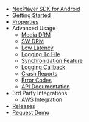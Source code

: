 - [NexPlayer SDK for Android](/introduction.md) 
- [Getting Started](/getting-started.md)
- [Properties](/properties.md) 
- Advanced Usage
    - [Media DRM](/MediaDRM.md) 
    - [SW DRM](/SW_WV.md) 
    - [Low Latency](/low-latency.md) 
    - [Logging To File](/log2File.md) 
    - [Synchronization Feature](/Synchronization-Feature-android.md)
    - [Logging Callback](/logging_callback.md) 
    - [Crash Reports](/crash-reports.md)     
    - [Error Codes](/error-codes.md)
    - [API Documentation](/advanced.md)
- 3rd Party Integrations
   - [AWS Integration](https://nexplayer.github.io/NexPlayer_AWS/)
- [Releases](/releases.md) 
- [Request Demo](https://nexplayersdk.com/android-player-sdk/) 
